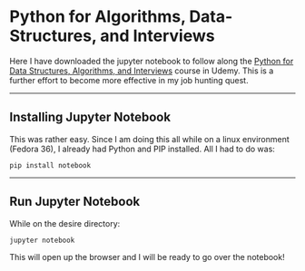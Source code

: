 <!-- markdownlint-disable -->

# Python for Algorithms, Data-Structures, and Interviews

Here I have downloaded the jupyter notebook to follow along the <a href="https://www.udemy.com/python-for-data-structures-algorithms-and-interviews">Python for Data Structures, Algorithms, and Interviews</a> course in Udemy. This is a further effort to become more effective in my job hunting quest.

<hr>

## Installing Jupyter Notebook

This was rather easy. Since I am doing this all while on a linux environment (Fedora 36), I already had Python and PIP installed. All I had to do was:

<code>pip install notebook</code><br>

<hr>

## Run Jupyter Notebook

While on the desire directory:

<code>jupyter notebook</code><br>

This will open up the browser and I will be ready to go over the notebook!
